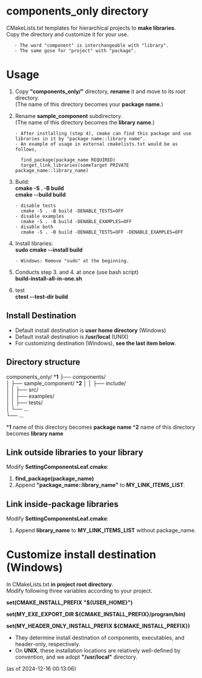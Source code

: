 # components_only directory
CMakeLists.txt templates for hierarchical projects to **make libraries**.  
Copy the directory and customize it for your use.  

       - The word "component" is interchangeable with "library".  
       - The same gose for "project" with "package".  

# Usage
1. Copy **"components_only/"** directory, **rename** it and move to its root directory.  
(The name of this directory becomes your **package name**.)   
   
2. Rename **sample_component** subdirectory.  
(The name of this directory becomes the **library name**.)   

       - After instlalling (step 4), cmake can find this package and use libraries in it by "package name::library name".
       - An example of usage in external cmakelists.txt would be as follows,

         find_package(package_name REQUIRED)
         target_link_libraries(someTarget PRIVATE package_name::library_name)

3. Build:  
**cmake -S . -B build**   
**cmake --build build**  

       - disable tests 
         cmake -S . -B build -DENABLE_TESTS=OFF
       - disable examples
         cmake -S . -B build -DENABLE_EXAMPLES=OFF
       - disable both
         cmake -S . -B build -DENABLE_TESTS=OFF -DENABLE_EXAMPLES=OFF

4. Install libraries:  
**sudo cmake --install build**   

       - Windows: Remove "sudo" at the beginning.

5. Conducts step 3. and 4. at once (use bash script)  
**build-install-all-in-one.sh**  
  
9. test  
**ctest --test-dir build**  


## Install Destination
* Default install destination is **user home directory** (Windows) 
* Default install destination is **/usr/local** (UNIX) 
* For customizing destination (Windows), **see the last item below**.  

## Directory structure

components_only/   ***1**
├── components/  
│   ├── sample_component/   ***2**
│   │   ├── include/   
│   │   ├── src/   
│   │   ├── examples/   
│   │   ├── tests/   
│   └── ...  
└── ...  
  
***1** name of this directory becomes **package name** 
***2** name of this directory becomes **library name** 


## Link outside libraries to your library  
Modify **SettingComponentsLeaf.cmake**:  
1. **find_package(package_name)**  
2. Append **"package_name::library_name"** to **MY_LINK_ITEMS_LIST**.  

## Link inside-package libraries
Modify **SettingComponentsLeaf.cmake**:  
1. Append **library_name** to **MY_LINK_ITEMS_LIST** without package_name.  


# Customize install destination (Windows)
In CMakeLists.txt **in project root directory**.   
Modify following three variables according to your project.  
  
**set(CMAKE_INSTALL_PREFIX "${USER_HOME}")**   
  
**set(MY_EXE_EXPORT_DIR ${CMAKE_INSTALL_PREFIX}/program/bin)**  
  
**set(MY_HEADER_ONLY_INSTALL_PREFIX ${CMAKE_INSTALL_PREFIX})**  
  
* They determine install destination of components, executables, and header-only, respectively.
* On **UNIX**, these installation locations are relatively well-defined by convention, and we adopt **"/usr/local"** directory.

(as of 2024-12-16 00:13:06)